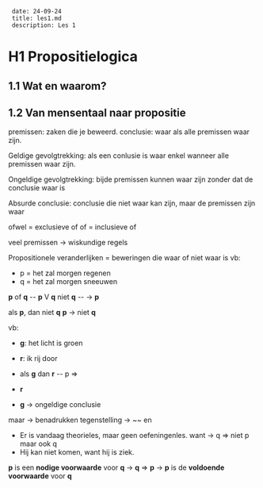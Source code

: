 
```
 date: 24-09-24
 title: les1.md
 description: Les 1
```
# H1 Propositielogica

## 1.1 Wat en waarom?

## 1.2 Van mensentaal naar propositie

premissen: zaken die je beweerd. 
conclusie: waar als alle premissen waar zijn.

Geldige gevolgtrekking: als een conlusie is waar enkel wanneer alle premissen waar zijn.

Ongeldige gevolgtrekking: bijde premissen kunnen waar zijn zonder dat de conclusie waar is

Absurde conclusie: conclusie die niet waar kan zijn, maar de premissen zijn waar

ofwel = exclusieve of 
of = inclusieve of

veel premissen -> wiskundige regels

Propositionele veranderlijken = beweringen die waar of niet waar is
vb: 
- p = het zal morgen regenen
- q = het zal morgen sneeuwen


**p** of **q**  -- **p** V **q**
niet **q** -- 
-> **p**

als **p**, dan niet **q**
**p**
-> niet **q**

vb:
- **g**: het licht is groen
- **r**: ik rij door
 
- als **g** dan **r** -- p => 
- **r**
- **g** -> ongeldige conclusie


maar -> benadrukken tegenstelling -> ~~ en 
- Er is vandaag theorieles, maar geen oefeningenles.
want -> q => niet p   maar ook     q
- Hij kan niet komen, want hij is ziek.


**p** is een **nodige voorwaarde** voor **q**
-> **q** => **p**
-> **p** is de **voldoende voorwaarde** voor **q**


